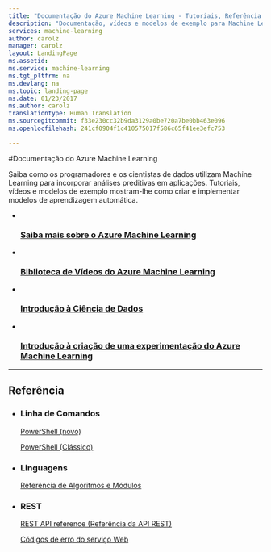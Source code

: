 ```yaml
---
title: "Documentação do Azure Machine Learning - Tutoriais, Referência da API | Microsoft Docs"
description: "Documentação, vídeos e modelos de exemplo para Machine Learning, um serviço cloud para cientistas de dados e programadores que fazem uso da análise preditiva nas suas aplicações."
services: machine-learning
author: carolz
manager: carolz
layout: LandingPage
ms.assetid: 
ms.service: machine-learning
ms.tgt_pltfrm: na
ms.devlang: na
ms.topic: landing-page
ms.date: 01/23/2017
ms.author: carolz
translationtype: Human Translation
ms.sourcegitcommit: f33e230cc32b9da3129a0be720a7be0bb463e096
ms.openlocfilehash: 241cf0904f1c410575017f586c65f41ee3efc753

---
```

#<a name="azure-machine-learning-documentation"></a>Documentação do Azure Machine Learning

Saiba como os programadores e os cientistas de dados utilizam Machine Learning para incorporar análises preditivas em aplicações. Tutoriais, vídeos e modelos de exemplo mostram-lhe como criar e implementar modelos de aprendizagem automática.

<ul class="panelContent cardsFTitle">
    <li>
        <a href="/azure/machine-learning/machine-learning-what-is-machine-learning">
        <div class="cardSize">
            <div class="cardPadding">
                <div class="card">
                    <div class="cardImageOuter">
                        <div class="cardImage">
                            <img src="media/index/machine-learning.svg" alt="" />
                        </div>
                    </div>
                    <div class="cardText">
                        <h3>Saiba mais sobre o Azure Machine Learning</h3>
                    </div>
                </div>
            </div>
        </div>
        </a>
    </li>
     <li>
        <a href="https://azure.microsoft.com/documentation/videos/index/?services=machine-learning">
        <div class="cardSize">
            <div class="cardPadding">
                <div class="card">
                    <div class="cardImageOuter">
                        <div class="cardImage">
                            <img src="media/index/video-library.svg" alt="" />
                        </div>
                    </div>
                    <div class="cardText">
                        <h3>Biblioteca de Vídeos do Azure Machine Learning</h3>
                    </div>
                </div>
            </div>
        </div>
        </a>
    </li>
    <li>
        <a href="/azure/machine-learning/machine-learning-data-science-for-beginners-the-5-questions-data-science-answers">
        <div class="cardSize">
            <div class="cardPadding">
                <div class="card">
                    <div class="cardImageOuter">
                        <div class="cardImage">
                            <img src="media/index/get-started.svg" alt="" />
                        </div>
                    </div>
                    <div class="cardText">
                        <h3>Introdução à Ciência de Dados</h3>
                    </div>
                </div>
            </div>
        </div>
        </a>
    </li>
    <li>
        <a href="/azure/machine-learning/machine-learning-create-experiment">
        <div class="cardSize">
            <div class="cardPadding">
                <div class="card">
                    <div class="cardImageOuter">
                        <div class="cardImage">
                            <img src="media/index/get-started.svg" alt="" />
                        </div>
                    </div>
                    <div class="cardText">
                        <h3>Introdução à criação de uma experimentação do Azure Machine Learning</h3>
                    </div>
                </div>
            </div>
        </div>
        </a>
    </li> 
</ul>

---

<h2>Referência</h2>
<ul class="panelContent cardsW">
    <li>
        <div class="cardSize">
            <div class="cardPadding">
                <div class="card">
                    <div class="cardText">
                        <h3>Linha de Comandos</h3>
                        <p><a href="/powershell/resourcemanager/azurerm.machinelearning/v0.11.1/azurerm.machinelearning">PowerShell (novo)</a></p>
                        <p><a href="/azure/machine-learning/machine-learning-powershell-module">PowerShell (Clássico)</a></p>
                    </div>
                </div>
            </div>
        </div>
    </li>
    <li>
        <div class="cardSize">
            <div class="cardPadding">
                <div class="card">
                    <div class="cardText">
                        <h3>Linguagens</h3>
                        <p><a href="https://msdn.microsoft.com/library/azure/dn905974.aspx">Referência de Algoritmos e Módulos</a></p>
                   </div>
                </div>
            </div>
        </div>
    </li>
    <li>
        <div class="cardSize">
            <div class="cardPadding">
                <div class="card">
                    <div class="cardText">
                        <h3>REST</h3>
                        <p><a href="/rest/api/machinelearning">REST API reference (Referência da API REST)</a></p>
                        <p><a href="/azure/machine-learning/machine-learning-web-service-error-codes">Códigos de erro do serviço Web</a></p>
                    </div>
                </div>
            </div>
        </div>
    </li>
</ul>





<!--HONumber=Feb17_HO3-->


